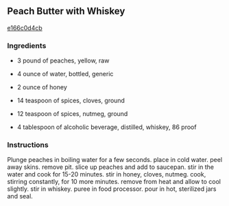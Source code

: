 ## Peach Butter with Whiskey

[e166c0d4cb](http://www.food.com/recipe/peach-butter-with-whiskey-70636)

### Ingredients

 - 3 pound of peaches, yellow, raw

 - 4 ounce of water, bottled, generic

 - 2 ounce of honey

 - 14 teaspoon of spices, cloves, ground

 - 12 teaspoon of spices, nutmeg, ground

 - 4 tablespoon of alcoholic beverage, distilled, whiskey, 86 proof

### Instructions

Plunge peaches in boiling water for a few seconds. place in cold water. peel away skins. remove pit. slice up peaches and add to saucepan. stir in the water and cook for 15-20 minutes. stir in honey, cloves, nutmeg. cook, stirring constantly, for 10 more minutes. remove from heat and allow to cool slightly. stir in whiskey. puree in food processor. pour in hot, sterilized jars and seal.